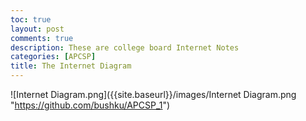 ```yaml
---
toc: true
layout: post
comments: true
description: These are college board Internet Notes
categories: [APCSP]
title: The Internet Diagram
---
```



![Internet Diagram.png]({{site.baseurl}}/images/Internet Diagram.png "https://github.com/bushku/APCSP_1")